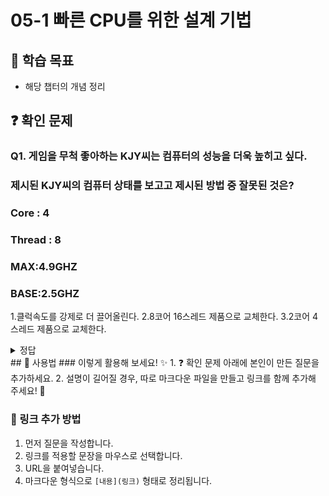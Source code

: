 # 05-1 빠른 CPU를 위한 설계 기법

## 📌 학습 목표
- 해당 챕터의 개념 정리

## ❓ 확인 문제
### Q1. 게임을 무척 좋아하는 KJY씨는 컴퓨터의 성능을 더욱 높히고 싶다.
### 제시된 KJY씨의 컴퓨터 상태를 보고고 제시된 방법 중 잘못된 것은? 

### Core : 4
### Thread : 8
### MAX:4.9GHZ
### BASE:2.5GHZ

1.클럭속도를 강제로 더 끌어올린다.
2.8코어 16스레드 제품으로 교체한다.
3.2코어 4스레드 제품으로 교체한다.
<details>
<summary>정답</summary>

- **3. 2코어 4스레드 제품으로 교체한다.**   

**[해설]**
1.클럭 속도를 강제로 올리는 것은 오버클럭킹이라는 기법으로 
 기본적으로 클럭 속도가 높으면 컴퓨터의 성능은 오른다.
다만 과하게 사용할 경우 발열 문제등이 발생하기에 적절히 사용해야 한다.
2.코어란 명령어를 실행하는 부품으로 코어가 8개라는 것은 명령어를 실행하는 부품을 8개 포함하고 있다는 것이다. 
스레드는 컴퓨터가 함번에 처리할수 있는 명령어 단위를 의미한다. 
즉 16스레드란 한번에 16가지 명령어를 처리 할 수 있다. 

3.코어와 스레드가 위의 설명한 대로이기에 코어와 스레드가 기존보다 줄어든다면 
컴퓨터의 성능은 오히려 떨어질 것이다. 

---

</details>
## 📝 사용법  
### 이렇게 활용해 보세요! ✨  
1. ❓ 확인 문제 아래에 본인이 만든 질문을 추가하세요.  
2. 설명이 길어질 경우, 따로 마크다운 파일을 만들고 링크를 함께 추가해 주세요! 🔗  

### 🔗 링크 추가 방법  
1. 먼저 질문을 작성합니다.  
2. 링크를 적용할 문장을 마우스로 선택합니다.  
3. URL을 붙여넣습니다.  
4. 마크다운 형식으로 `[내용](링크)` 형태로 정리됩니다.  
